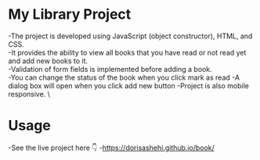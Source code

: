 # My Library Project

-The project is developed using JavaScript (object constructor), HTML, and CSS. \
-It provides the ability to view all books that you have read or not read yet and add new books to it. \
-Validation of form fields is implemented before adding a book. \
-You can change the status of the book when you click mark as read
-A dialog box will open when you click add new button
-Project is also mobile responsive. \

# Usage

-See the live project here 👇
-https://dorisashehi.github.io/book/


